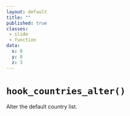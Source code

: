 ```yaml
---
layout: default
title: ""
published: true
classes:
 - slide
 - function
data:
  x: 0
  y: 0
  z: 3
---
```


<h1><code>hook_countries_alter()</code></h1>

Alter the default country list.

